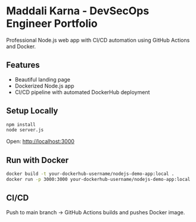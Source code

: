 # Maddali Karna - DevSecOps Engineer Portfolio

Professional Node.js web app with CI/CD automation using GitHub Actions and Docker.

## Features
- Beautiful landing page
- Dockerized Node.js app
- CI/CD pipeline with automated DockerHub deployment

## Setup Locally
```bash
npm install
node server.js
```
Open: [http://localhost:3000](http://localhost:3000)

## Run with Docker
```bash
docker build -t your-dockerhub-username/nodejs-demo-app:local .
docker run -p 3000:3000 your-dockerhub-username/nodejs-demo-app:local
```
## CI/CD
Push to main branch → GitHub Actions builds and pushes Docker image.